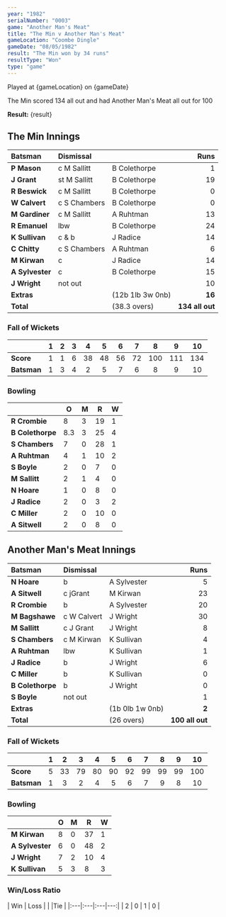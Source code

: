 ```yaml
---
year: "1982"
serialNumber: "0003"
game: "Another Man's Meat"
title: "The Min v Another Man's Meat"
gameLocation: "Coombe Dingle"
gameDate: "08/05/1982"
result: "The Min won by 34 runs"
resultType: "Won"
type: "game"
---
```


Played at {gameLocation} on {gameDate}

The Min scored 134 all out and had Another Man's Meat all out for 100

**Result:** {result} 

## The Min Innings 

| Batsman | Dismissal |  | Runs |
|:---|:---|---|---:|
| **P Mason** | c M Sallitt | B Colethorpe | 1 |
| **J Grant** | st M Sallitt | B Colethorpe | 19 |
| **R Beswick** | c M Sallitt | B Colethorpe | 0 |
| **W Calvert** | c S Chambers | B Colethorpe | 0 |
| **M Gardiner** | c M Sallitt | A Ruhtman | 13 |
| **R Emanuel** | lbw | B Colethorpe | 24 |
| **K Sullivan** | c & b | J Radice | 14 |
| **C Chitty** | c S Chambers | A Ruhtman | 6 |
| **M Kirwan** | c | J Radice | 14 |
| **A Sylvester** | c | B Colethorpe | 15 |
| **J Wright** | not out | | 10 |
| **Extras** | | (12b 1lb 3w 0nb) | **16** |
| **Total** | | (38.3 overs) | **134 all out** |

### Fall of Wickets

| | 1 | 2 | 3 | 4 | 5 | 6 | 7 | 8 | 9 | 10 |
|---|:---:|:---:|:---:|:---:|:---:|:---:|:---:|:---:|:---:|:---:|
| **Score** | 1 | 1 | 6 | 38 | 48 | 56 | 72 | 100 | 111 | 134 |
| **Batsman** | 1 | 3 | 4 | 2 | 5 | 7 | 6 | 8 | 9 | 10 |

### Bowling

| | O | M | R | W |
|---|---|---|---|---|
| **R Crombie** | 8 | 3 | 19 | 1 |
| **B Colethorpe** | 8.3 | 3 | 25 | 4 |
| **S Chambers** | 7 | 0 | 28 | 1 |
| **A Ruhtman** | 4 | 1 | 10 | 2 |
| **S Boyle** | 2 | 0 | 7 | 0 |
| **M Sallitt** | 2 | 1 | 4 | 0 |
| **N Hoare** | 1 | 0 | 8 | 0 |
| **J Radice** | 2 | 0 | 3 | 2 |
| **C Miller** | 2 | 0 | 10 | 0 |
| **A Sitwell** | 2 | 0 | 8 | 0 |

## Another Man's Meat Innings 

| Batsman | Dismissal |  | Runs |
|:---|:---|---|---:|
| **N Hoare** | b | A Sylvester | 5 |
| **A Sitwell** | c jGrant | M Kirwan | 23 |
| **R Crombie** | b | A Sylvester | 20 |
| **M Bagshawe** | c W Calvert | J Wright | 30 |
| **M Sallitt** | c J Grant | J Wright | 8 |
| **S Chambers** | c M Kirwan | K Sullivan | 4 |
| **A Ruhtman** | lbw | K Sullivan | 1 |
| **J Radice** | b | J Wright | 6 |
| **C Miller** | b | K Sullivan | 0 |
| **B Colethorpe** | b | J Wright | 0 |
| **S Boyle** | not out | | 1 |
| **Extras** | | (1b 0lb 1w 0nb) | **2** |
| **Total** | | (26 overs) | **100 all out** |

### Fall of Wickets

| | 1 | 2 | 3 | 4 | 5 | 6 | 7 | 8 | 9 | 10 |
|---|:---:|:---:|:---:|:---:|:---:|:---:|:---:|:---:|:---:|:---:|
| **Score** | 5 | 33 | 79 | 80 | 90 | 92 | 99 | 99 | 99 | 100 |
| **Batsman** | 1 | 3 | 2 | 4 | 5 | 6 | 7 | 9 | 8 | 10 |

### Bowling

| | O | M | R | W |
|---|---|---|---|---|
| **M Kirwan** | 8 | 0 | 37 | 1 |
| **A Sylvester** | 6 | 0 | 48 | 2 |
| **J Wright** | 7 | 2 | 10 | 4 |
| **K Sullivan** | 5 | 3 | 8 | 3 |

### Win/Loss Ratio

| Win | Loss |  |  |Tie |
|:---|:---|:---|---:|
| 2 | 0 | 1 | 0 |
